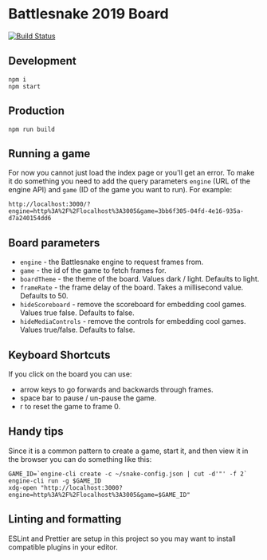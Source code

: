 # Battlesnake 2019 Board

[![Build Status](https://travis-ci.com/battlesnakeio/board.svg?branch=master)](https://travis-ci.com/battlesnakeio/board)

## Development

```shell
npm i
npm start
```

## Production

```shell
npm run build
```

## Running a game

For now you cannot just load the index page or you'll get an error. To make it
do something you need to add the query parameters `engine` (URL of the engine
API) and `game` (ID of the game you want to run). For example:

```text
http://localhost:3000/?engine=http%3A%2F%2Flocalhost%3A3005&game=3bb6f305-04fd-4e16-935a-d7a240154dd6
```

## Board parameters

- `engine` - the Battlesnake engine to request frames from.
- `game` - the id of the game to fetch frames for.
- `boardTheme` - the theme of the board.  Values dark / light.  Defaults to light.
- `frameRate` - the frame delay of the board.  Takes a millisecond value.  Defaults to 50.
- `hideScoreboard` - remove the scoreboard for embedding cool games.  Values true false.   Defaults to false.
- `hideMediaControls` - remove the controls for embedding cool games.  Values true/false.  Defaults to false.

## Keyboard Shortcuts

If you click on the board you can use:

- arrow keys to go forwards and backwards through frames.
- space bar to pause / un-pause the game.
- r to reset the game to frame 0.

## Handy tips

Since it is a common pattern to create a game, start it, and then view it in
the browser you can do something like this:

```shell
GAME_ID=`engine-cli create -c ~/snake-config.json | cut -d'"' -f 2`
engine-cli run -g $GAME_ID
xdg-open "http://localhost:3000?engine=http%3A%2F%2Flocalhost%3A3005&game=$GAME_ID"
```

## Linting and formatting

ESLint and Prettier are setup in this project so you may want to install
compatible plugins in your editor.
